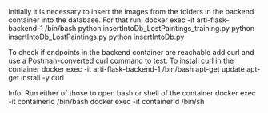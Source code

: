 Initially it is necessary to insert the images from the folders in the backend container into the database. For that run:
docker exec -it arti-flask-backend-1 /bin/bash
python insertIntoDb_LostPaintings_training.py
python insertIntoDb_LostPaintings.py
python insertIntoDb.py


To check if endpoints in the backend container are reachable add curl and use a Postman-converted curl command to test.
To install curl in the container
docker exec -it arti-flask-backend-1 /bin/bash
apt-get update
apt-get install -y curl


Info:
Run either of those to open bash or shell of the container
docker exec -it containerId /bin/bash
docker exec -it containerId /bin/sh
